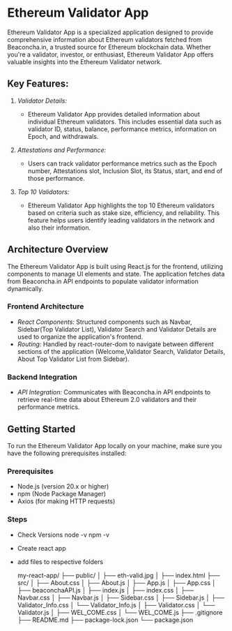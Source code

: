 # Ethereum Validator App

Ethereum Validator App is a specialized application designed to provide comprehensive information about Ethereum validators fetched from Beaconcha.in, a trusted source for Ethereum blockchain data. Whether you're a validator, investor, or enthusiast, Ethereum Validator App offers valuable insights into the Ethereum Validator network.

## Key Features:

1. *Validator Details:*
   - Ethereum Validator App provides detailed information about individual Ethereum validators. This includes essential data such as validator ID, status, balance, performance metrics, information on Epoch, and withdrawals.

2. *Attestations and Performance:*
   - Users can track validator performance metrics such as the Epoch number, Attestations slot, Inclusion Slot, its Status, start, and end of those performance.

3. *Top 10 Validators:*
   - Ethereum Validator App highlights the top 10 Ethereum validators based on criteria such as stake size, efficiency, and reliability. This feature helps users identify leading validators in the network and also their information.

## Architecture Overview

The Ethereum Validator App is built using React.js for the frontend, utilizing components to manage UI elements and state. The application fetches data from Beaconcha.in API endpoints to populate validator information dynamically.

### Frontend Architecture

- *React Components:* Structured components such as Navbar, Sidebar(Top Validator List), Validator Search and Validator Details are used to organize the application's frontend.
- *Routing:* Handled by react-router-dom to navigate between different sections of the application (Welcome,Validator Search, Validator Details, About Top Validator List from Sidebar).

### Backend Integration

- *API Integration:* Communicates with Beaconcha.in API endpoints to retrieve real-time data about Ethereum 2.0 validators and their performance metrics.

## Getting Started

To run the Ethereum Validator App locally on your machine, make sure you have the following prerequisites installed:

### Prerequisites

- Node.js (version 20.x or higher)
- npm (Node Package Manager)
- Axios (for making HTTP requests)


### Steps

- Check Versions
       node -v
       npm -v
- Create react app
- add files to respective folders

   my-react-app/
├── public/
│   ├── eth-valid.jpg
│   ├── index.html
├── src/
│   ├── About.css
│   ├── About.js
│   ├── App.js
│   ├── App.css
│   ├── beaconchaAPI.js
│   ├── index.js
│   ├── index.css
│   ├── Navbar.css
│   ├── Navbar.js
│   ├── Sidebar.css
│   ├── Sidebar.js
│   ├── Validator_Info.css
│   └── Validator_Info.js
│   ├── Validator.css
│   └── Validator.js
│   ├── WEL_COME.css
│   └── WEL_COME.js
├── .gitignore
├── README.md
├── package-lock.json 
└── package.json

